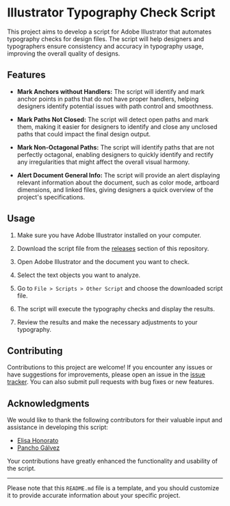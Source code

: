 # Illustrator Typography Check Script

This project aims to develop a script for Adobe Illustrator that automates typography checks for design files. The script will help designers and typographers ensure consistency and accuracy in typography usage, improving the overall quality of designs.

## Features

- **Mark Anchors without Handlers:** The script will identify and mark anchor points in paths that do not have proper handlers, helping designers identify potential issues with path control and smoothness.

- **Mark Paths Not Closed:** The script will detect open paths and mark them, making it easier for designers to identify and close any unclosed paths that could impact the final design output.

- **Mark Non-Octagonal Paths:** The script will identify paths that are not perfectly octagonal, enabling designers to quickly identify and rectify any irregularities that might affect the overall visual harmony.

- **Alert Document General Info:** The script will provide an alert displaying relevant information about the document, such as color mode, artboard dimensions, and linked files, giving designers a quick overview of the project's specifications.


## Usage

1. Make sure you have Adobe Illustrator installed on your computer.

2. Download the script file from the [releases](https://github.com/elisahonorato/Illustrator-Scripts-Elisa) section of this repository.

3. Open Adobe Illustrator and the document you want to check.

4. Select the text objects you want to analyze.

5. Go to `File > Scripts > Other Script` and choose the downloaded script file.

6. The script will execute the typography checks and display the results.

7. Review the results and make the necessary adjustments to your typography.

## Contributing

Contributions to this project are welcome! If you encounter any issues or have suggestions for improvements, please open an issue in the [issue tracker](https://github.com/elisahonorato/Illustrator-Scripts-Elisa/issues). You can also submit pull requests with bug fixes or new features.


## Acknowledgments

We would like to thank the following contributors for their valuable input and assistance in developing this script:

- [Elisa Honorato](https://github.com/elisahonorato)
- [Pancho Gálvez](http://www.det.cl/francisco-galvez/)

Your contributions have greatly enhanced the functionality and usability of the script.

---

Please note that this `README.md` file is a template, and you should customize it to provide accurate information about your specific project.
